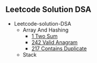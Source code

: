## Leetcode Solution DSA

- Leetcode-solution-DSA
    - Array And Hashing
      - [1 Two Sum](https://github.com/aadityabhoyarr/leetcode-solution-DSA/blob/main/ArrayAndHashing.md###-1)
      - [242 Valid Anagram](https://github.com/aadityabhoyarr/leetcode-solution-DSA/blob/main/ArrayAndHashing.md###-242)
      - [217 Contains Duplicate](https://github.com/aadityabhoyarr/leetcode-solution-DSA/blob/main/ArrayAndHashing.md###-217)
    - Stack

